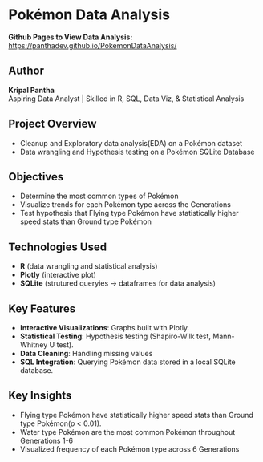
# Pokémon Data Analysis
**Github Pages to View Data Analysis:** https://panthadev.github.io/PokemonDataAnalysis/

## Author
**Kripal Pantha**  
Aspiring Data Analyst | Skilled in R, SQL, Data Viz, & Statistical Analysis 

## Project Overview
- Cleanup and Exploratory data analysis(EDA) on a Pokémon dataset
- Data wrangling and Hypothesis testing on a Pokémon SQLite Database

## Objectives
- Determine the most common types of Pokémon
- Visualize trends for each Pokémon type across the Generations
- Test hypothesis that Flying type Pokémon have statistically higher speed  stats than Ground type Pokémon

## Technologies Used

- **R** (data wrangling and statistical analysis)
- **Plotly** (interactive plot)
- **SQLite** (strutured queryies -> dataframes for data analysis)

##  Key Features

- **Interactive Visualizations**: Graphs built with Plotly.
- **Statistical Testing**: Hypothesis testing (Shapiro-Wilk test, Mann-Whitney U test).
- **Data Cleaning**: Handling missing values
- **SQL Integration**: Querying Pokémon data stored in a local SQLite database.

##  Key Insights

- Flying type Pokémon have statistically higher speed  stats than Ground type Pokémon(*p* < 0.01).
- Water type Pokémon are the most common Pokémon throughout Generations 1-6
- Visualized frequency of each Pokémon type across 6 Generations




